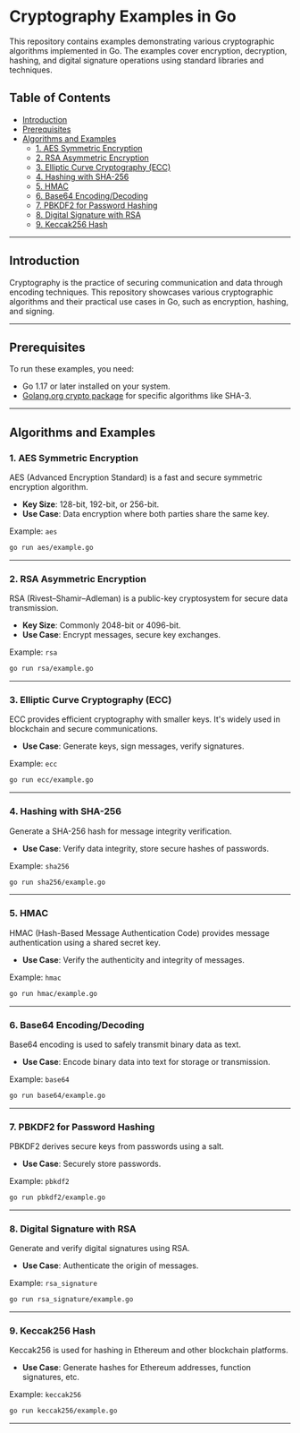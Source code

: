 
# Cryptography Examples in Go

This repository contains examples demonstrating various cryptographic algorithms implemented in Go. 
The examples cover encryption, decryption, hashing, and digital signature operations using standard libraries and techniques.

## Table of Contents
- [Introduction](#introduction)
- [Prerequisites](#prerequisites)
- [Algorithms and Examples](#algorithms-and-examples)
  - [1. AES Symmetric Encryption](#1-aes-symmetric-encryption)
  - [2. RSA Asymmetric Encryption](#2-rsa-asymmetric-encryption)
  - [3. Elliptic Curve Cryptography (ECC)](#3-elliptic-curve-cryptography-ecc)
  - [4. Hashing with SHA-256](#4-hashing-with-sha-256)
  - [5. HMAC](#5-hmac)
  - [6. Base64 Encoding/Decoding](#6-base64-encodingdecoding)
  - [7. PBKDF2 for Password Hashing](#7-pbkdf2-for-password-hashing)
  - [8. Digital Signature with RSA](#8-digital-signature-with-rsa)
  - [9. Keccak256 Hash](#9-keccak256-hash)

---

## Introduction

Cryptography is the practice of securing communication and data through encoding techniques. 
This repository showcases various cryptographic algorithms and their practical use cases in Go, 
such as encryption, hashing, and signing.

---

## Prerequisites

To run these examples, you need:
- Go 1.17 or later installed on your system.
- [Golang.org crypto package](https://pkg.go.dev/golang.org/x/crypto) for specific algorithms like SHA-3.

---

## Algorithms and Examples

### 1. AES Symmetric Encryption

AES (Advanced Encryption Standard) is a fast and secure symmetric encryption algorithm.

- **Key Size**: 128-bit, 192-bit, or 256-bit.
- **Use Case**: Data encryption where both parties share the same key.

Example: `aes`
```bash
go run aes/example.go
```

---

### 2. RSA Asymmetric Encryption

RSA (Rivest–Shamir–Adleman) is a public-key cryptosystem for secure data transmission.

- **Key Size**: Commonly 2048-bit or 4096-bit.
- **Use Case**: Encrypt messages, secure key exchanges.

Example: `rsa`
```bash
go run rsa/example.go
```

---

### 3. Elliptic Curve Cryptography (ECC)

ECC provides efficient cryptography with smaller keys. It's widely used in blockchain and secure communications.

- **Use Case**: Generate keys, sign messages, verify signatures.

Example: `ecc`
```bash
go run ecc/example.go
```

---

### 4. Hashing with SHA-256

Generate a SHA-256 hash for message integrity verification.

- **Use Case**: Verify data integrity, store secure hashes of passwords.

Example: `sha256`
```bash
go run sha256/example.go
```

---

### 5. HMAC

HMAC (Hash-Based Message Authentication Code) provides message authentication using a shared secret key.

- **Use Case**: Verify the authenticity and integrity of messages.

Example: `hmac`
```bash
go run hmac/example.go
```

---

### 6. Base64 Encoding/Decoding

Base64 encoding is used to safely transmit binary data as text.

- **Use Case**: Encode binary data into text for storage or transmission.

Example: `base64`
```bash
go run base64/example.go
```

---

### 7. PBKDF2 for Password Hashing

PBKDF2 derives secure keys from passwords using a salt.

- **Use Case**: Securely store passwords.

Example: `pbkdf2`
```bash
go run pbkdf2/example.go
```

---

### 8. Digital Signature with RSA

Generate and verify digital signatures using RSA.

- **Use Case**: Authenticate the origin of messages.

Example: `rsa_signature`
```bash
go run rsa_signature/example.go
```

---

### 9. Keccak256 Hash

Keccak256 is used for hashing in Ethereum and other blockchain platforms.

- **Use Case**: Generate hashes for Ethereum addresses, function signatures, etc.

Example: `keccak256`
```bash
go run keccak256/example.go
```

---
